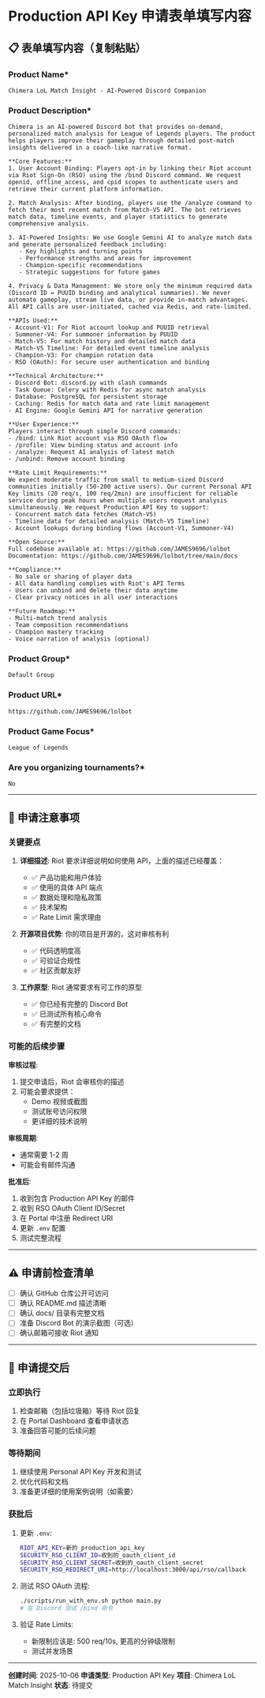 # Production API Key 申请表单填写内容

## 📋 表单填写内容（复制粘贴）

### Product Name*
```
Chimera LoL Match Insight - AI-Powered Discord Companion
```

### Product Description*
```
Chimera is an AI-powered Discord bot that provides on-demand, personalized match analysis for League of Legends players. The product helps players improve their gameplay through detailed post-match insights delivered in a coach-like narrative format.

**Core Features:**
1. User Account Binding: Players opt-in by linking their Riot account via Riot Sign-On (RSO) using the /bind Discord command. We request openid, offline_access, and cpid scopes to authenticate users and retrieve their current platform information.

2. Match Analysis: After binding, players use the /analyze command to fetch their most recent match from Match-V5 API. The bot retrieves match data, timeline events, and player statistics to generate comprehensive analysis.

3. AI-Powered Insights: We use Google Gemini AI to analyze match data and generate personalized feedback including:
   - Key highlights and turning points
   - Performance strengths and areas for improvement
   - Champion-specific recommendations
   - Strategic suggestions for future games

4. Privacy & Data Management: We store only the minimum required data (Discord ID ↔ PUUID binding and analytical summaries). We never automate gameplay, stream live data, or provide in-match advantages. All API calls are user-initiated, cached via Redis, and rate-limited.

**APIs Used:**
- Account-V1: For Riot account lookup and PUUID retrieval
- Summoner-V4: For summoner information by PUUID
- Match-V5: For match history and detailed match data
- Match-V5 Timeline: For detailed event timeline analysis
- Champion-V3: For champion rotation data
- RSO (OAuth): For secure user authentication and binding

**Technical Architecture:**
- Discord Bot: discord.py with slash commands
- Task Queue: Celery with Redis for async match analysis
- Database: PostgreSQL for persistent storage
- Caching: Redis for match data and rate limit management
- AI Engine: Google Gemini API for narrative generation

**User Experience:**
Players interact through simple Discord commands:
- /bind: Link Riot account via RSO OAuth flow
- /profile: View binding status and account info
- /analyze: Request AI analysis of latest match
- /unbind: Remove account binding

**Rate Limit Requirements:**
We expect moderate traffic from small to medium-sized Discord communities initially (50-200 active users). Our current Personal API Key limits (20 req/s, 100 req/2min) are insufficient for reliable service during peak hours when multiple users request analysis simultaneously. We request Production API Key to support:
- Concurrent match data fetches (Match-V5)
- Timeline data for detailed analysis (Match-V5 Timeline)
- Account lookups during binding flows (Account-V1, Summoner-V4)

**Open Source:**
Full codebase available at: https://github.com/JAMES9696/lolbot
Documentation: https://github.com/JAMES9696/lolbot/tree/main/docs

**Compliance:**
- No sale or sharing of player data
- All data handling complies with Riot's API Terms
- Users can unbind and delete their data anytime
- Clear privacy notices in all user interactions

**Future Roadmap:**
- Multi-match trend analysis
- Team composition recommendations
- Champion mastery tracking
- Voice narration of analysis (optional)
```

### Product Group*
```
Default Group
```

### Product URL*
```
https://github.com/JAMES9696/lolbot
```

### Product Game Focus*
```
League of Legends
```

### Are you organizing tournaments?*
```
No
```

---

## 📝 申请注意事项

### 关键要点
1. **详细描述**: Riot 要求详细说明如何使用 API，上面的描述已经覆盖：
   - ✅ 产品功能和用户体验
   - ✅ 使用的具体 API 端点
   - ✅ 数据处理和隐私政策
   - ✅ 技术架构
   - ✅ Rate Limit 需求理由

2. **开源项目优势**: 你的项目是开源的，这对审核有利
   - ✅ 代码透明度高
   - ✅ 可验证合规性
   - ✅ 社区贡献友好

3. **工作原型**: Riot 通常要求有可工作的原型
   - ✅ 你已经有完整的 Discord Bot
   - ✅ 已测试所有核心命令
   - ✅ 有完整的文档

### 可能的后续步骤

**审核过程**:
1. 提交申请后，Riot 会审核你的描述
2. 可能会要求提供：
   - Demo 视频或截图
   - 测试账号访问权限
   - 更详细的技术说明

**审核周期**:
- 通常需要 1-2 周
- 可能会有邮件沟通

**批准后**:
1. 收到包含 Production API Key 的邮件
2. 收到 RSO OAuth Client ID/Secret
3. 在 Portal 中注册 Redirect URI
4. 更新 `.env` 配置
5. 测试完整流程

---

## ⚠️ 申请前检查清单

- [ ] 确认 GitHub 仓库公开可访问
- [ ] 确认 README.md 描述清晰
- [ ] 确认 docs/ 目录有完整文档
- [ ] 准备 Discord Bot 的演示截图（可选）
- [ ] 确认邮箱可接收 Riot 通知

---

## 📧 申请提交后

### 立即执行
1. 检查邮箱（包括垃圾箱）等待 Riot 回复
2. 在 Portal Dashboard 查看申请状态
3. 准备回答可能的后续问题

### 等待期间
1. 继续使用 Personal API Key 开发和测试
2. 优化代码和文档
3. 准备更详细的使用案例说明（如需要）

### 获批后
1. 更新 `.env`:
   ```bash
   RIOT_API_KEY=新的_production_api_key
   SECURITY_RSO_CLIENT_ID=收到的_oauth_client_id
   SECURITY_RSO_CLIENT_SECRET=收到的_oauth_client_secret
   SECURITY_RSO_REDIRECT_URI=http://localhost:3000/api/rso/callback
   ```

2. 测试 RSO OAuth 流程:
   ```bash
   ./scripts/run_with_env.sh python main.py
   # 在 Discord 测试 /bind 命令
   ```

3. 验证 Rate Limits:
   - 新限制应该是: 500 req/10s, 更高的分钟级限制
   - 测试并发场景

---

**创建时间**: 2025-10-06
**申请类型**: Production API Key
**项目**: Chimera LoL Match Insight
**状态**: 待提交
